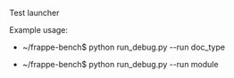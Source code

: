 Test launcher

Example usage:

- ~/frappe-bench$ python run_debug.py --run doc_type

- ~/frappe-bench$ python run_debug.py --run module
